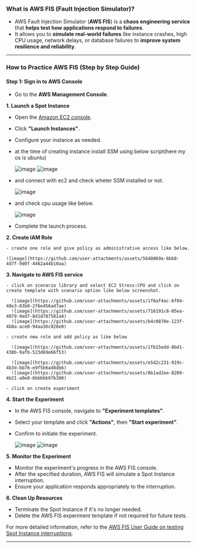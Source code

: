 ### **What is AWS FIS (Fault Injection Simulator)?**  
- AWS Fault Injection Simulator (**AWS FIS**) is a **chaos engineering service** that **helps test how applications respond to failures**.
- It allows you to **simulate real-world failures** like instance crashes, high CPU usage, network delays, or database failures to **improve system resilience and reliability**.  

---

### **How to Practice AWS FIS (Step by Step Guide)**  

#### **Step 1: Sign in to AWS Console**  
- Go to the **AWS Management Console**.
  
**1. Launch a Spot Instance**

   - Open the [Amazon EC2 console](https://console.aws.amazon.com/ec2/).
   - Click **"Launch Instances"**.
   - Configure your instance as needed.
   - at the time of creating instance install SSM using below script(here my os is ubuntu)

     ![image](https://github.com/user-attachments/assets/25a2bc78-b6c8-4e21-a8bd-ad84c2cd43fd)
     ![image](https://github.com/user-attachments/assets/2bfa56e1-b1ce-4867-a2fd-1b7f4f160e55)

   - and connect with ec2 and check wheter SSM installed or not.

     ![image](https://github.com/user-attachments/assets/e9b3d006-f0f7-47d1-af09-3432d9b62efd)

   - and check cpu usage like below.

     ![image](https://github.com/user-attachments/assets/7baea46b-bb22-496b-9260-7914d9dc534b)

   - Complete the launch process.

**2. Create IAM Role**

    - create one role and give policy as administrative access like below.

    ![image](https://github.com/user-attachments/assets/5640869a-6bb8-4d7f-9d0f-4462a44b10aa)

     
**3. Navigate to AWS FIS service**

    - click on scenario library and select EC2 Stress:CPU and click on create template with scenario option like below screenshot.

      ![image](https://github.com/user-attachments/assets/1f6af4ac-6f04-48e3-83b0-2f6e456ad7ae)
      ![image](https://github.com/user-attachments/assets/716191c8-05ea-4079-9ed7-8d1d787582a4)  
      ![image](https://github.com/user-attachments/assets/b4c0870e-123f-4b8a-ace0-94aa36c028e0)

    - create new role and add policy as like below

      ![image](https://github.com/user-attachments/assets/1fb15edd-0bd1-438b-9afb-523d69e66f53)

      ![image](https://github.com/user-attachments/assets/e5d2c231-919c-4b3d-bb76-e9f5b6ad8db6)
      ![image](https://github.com/user-attachments/assets/8b1ad2ee-8209-4b21-a0e8-6bbbbb97b380)

    - click on create experiment 

**4. Start the Experiment**

   - In the AWS FIS console, navigate to **"Experiment templates"**.
   - Select your template and click **"Actions"**, then **"Start experiment"**.
   - Confirm to initiate the experiment.

     ![image](https://github.com/user-attachments/assets/6d35812a-ca26-499a-a449-7227f8a6489b)
     ![image](https://github.com/user-attachments/assets/d95c0e70-e43b-4b77-ae85-042841ac76ea)


**5. Monitor the Experiment**

   - Monitor the experiment's progress in the AWS FIS console.
   - After the specified duration, AWS FIS will simulate a Spot Instance interruption.
   - Ensure your application responds appropriately to the interruption.

**6. Clean Up Resources**

   - Terminate the Spot Instance if it's no longer needed.
   - Delete the AWS FIS experiment template if not required for future tests.

For more detailed information, refer to the [AWS FIS User Guide on testing Spot Instance interruptions](https://docs.aws.amazon.com/fis/latest/userguide/fis-tutorial-spot-interruptions.html).

---
